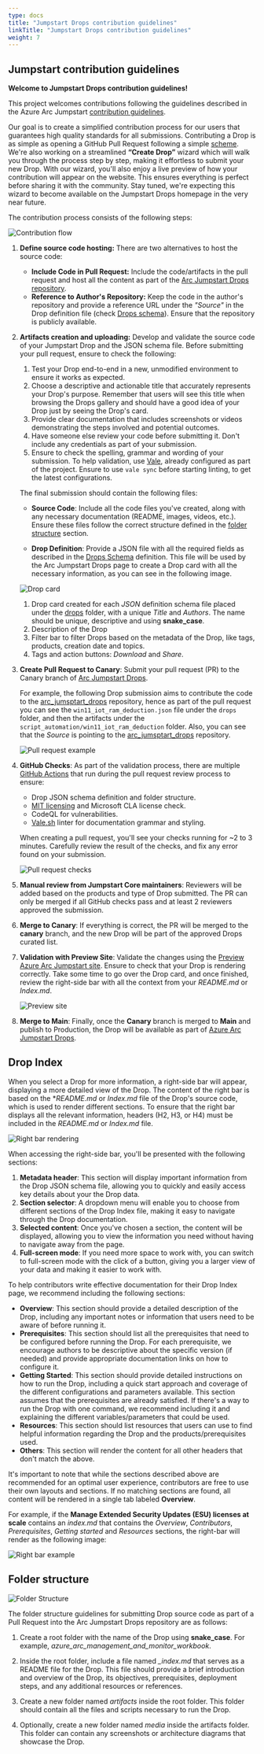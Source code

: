 ```yaml
---
type: docs
title: "Jumpstart Drops contribution guidelines"
linkTitle: "Jumpstart Drops contribution guidelines"
weight: 7
---
```


## Jumpstart contribution guidelines

**Welcome to Jumpstart Drops contribution guidelines!**

This project welcomes contributions following the guidelines described in the Azure Arc Jumpstart [contribution guidelines](./../contribution_guidelines/).

Our goal is to create a simplified contribution process for our users that guarantees high quality standards for all submissions. Contributing a Drop is as simple as opening a GitHub Pull Request following a simple [scheme](https://github.com/Azure/arc_jumpstart_drops/blob/main/SCHEMA.md). We're also working on a streamlined **“Create Drop”** wizard which will walk you through the process step by step, making it effortless to submit your new Drop. With our wizard, you'll also enjoy a live preview of how your contribution will appear on the website. This ensures everything is perfect before sharing it with the community. Stay tuned, we're expecting this wizard to become available on the Jumpstart Drops homepage in the very near future.

The contribution process consists of the following steps:

 ![Contribution flow](./contribution_flow.png)

1. **Define source code hosting:** There are two alternatives to host the source code:

    - **Include Code in Pull Request:** Include the code/artifacts in the pull request and host all the content as part of the [Arc Jumpstart Drops repository](https://github.com/Azure/arc_jumpstart_drops).
    - **Reference to Author's Repository:** Keep the code in the author's repository and provide a reference URL under the _"Source"_ in the Drop definition file (check [Drops schema](./SCHEMA.md)). Ensure that the repository is publicly available.

1. **Artifacts creation and uploading:** Develop and validate the source code of your Jumpstart Drop and the JSON schema file. Before submitting your pull request, ensure to check the following:
    1. Test your Drop end-to-end in a new, unmodified environment to ensure it works as expected.
    1. Choose a descriptive and actionable title that accurately represents your Drop's purpose. Remember that users will see this title when browsing the Drops gallery and should have a good idea of your Drop just by seeing the Drop's card. 
    1. Provide clear documentation that includes screenshots or videos demonstrating the steps involved and potential outcomes.
    1. Have someone else review your code before submitting it. Don't include any credentials as part of your submission.
    1. Ensure to check the spelling, grammar and wording of your submission. To help validation, use [Vale](https://vale.sh/), already configured as part of the project. Ensure to use `vale sync` before starting linting, to get the latest configurations.

    The final submission should contain the following files:

    - **Source Code**: Include all the code files you've created, along with any necessary documentation (README, images, videos, etc.). Ensure these files follow the correct structure defined in the [folder structure](#folder-structure) section. 

    - **Drop Definition**: Provide a JSON file with all the required fields as described in the [Drops Schema](./SCHEMA.md) definition. This file will be used by the Arc Jumpstart Drops page to create a Drop card with all the necessary information, as you can see in the following image. 

    ![Drop card](./drop_definition.png)

    1. Drop card created for each *JSON* definition schema file placed under the [drops](./drops/) folder, with a unique *Title* and *Authors*. The name should be unique, descriptive and using **snake_case**.
    1. Description of the Drop
    1. Filter bar to filter Drops based on the metadata of the Drop, like tags, products, creation date and topics.
    1. Tags and action buttons: _Download_ and _Share_. 

1. **Create Pull Request to Canary**: Submit your pull request (PR) to the Canary branch of [Arc Jumpstart Drops](https://github.com/Azure/arc_jumpstart_drops). 

    For example, the following Drop submission aims to contribute the code to the [arc_jumsptart_drops](https://github.com/Azure/arc_jumpstart_drops) repository, hence as part of the pull request you can see the `win11_iot_ram_deduction.json` file under the `drops` folder, and then the artifacts under the `script_automation/win11_iot_ram_deduction` folder. Also, you can see that the *Source* is pointing to the [arc_jumsptart_drops](https://github.com/Azure/arc_jumpstart_drops) repository. 

    ![Pull request example](./drop_submission.png)

1. **GitHub Checks**: As part of the validation process, there are multiple [GitHub Actions](https://github.com/Azure/arc_jumpstart_drops/actions) that run during the pull request review process to ensure:
    - Drop JSON schema definition and folder structure.
    - [MIT licensing](https://github.com/Azure/arc_jumpstart_drops?tab=MIT-1-ov-file#readme) and Microsoft CLA license check.
    - CodeQL for vulnerabilities.
    - [Vale.sh](https://vale.sh/) linter for documentation grammar and styling. 

    When creating a pull request, you'll see your checks running for ~2 to 3 minutes. Carefully review the result of the checks, and fix any error found on your submission.

     ![Pull request checks](./checks.png)

1. **Manual review from Jumpstart Core maintainers**: Reviewers will be added based on the products and type of Drop submitted. The PR can only be merged if all GitHub checks pass and at least 2 reviewers approved the submission.

1. **Merge to Canary**: If everything is correct, the PR will be merged to the **canary** branch, and the new Drop will be part of the approved Drops curated list. 

1. **Validation with Preview Site**: Validate the changes using the [Preview Azure Arc Jumpstart site](https://preview.arcjumpstart.com/arc_jumpstart_drops). Ensure to check that your Drop is rendering correctly. Take some time to go over the Drop card, and once finished, review the right-side bar with all the context from your _README.md_ or _Index.md_.

    ![Preview site](./preview_site.png)

1. **Merge to Main**: Finally, once the **Canary** branch is merged to **Main** and publish to Production, the Drop will be available as part of [Azure Arc Jumpstart Drops](https://arcjumpstart.com/arc_jumpstart_drops).

## Drop Index

When you select a Drop for more information, a right-side bar will appear, displaying a more detailed view of the Drop. The content of the right bar is based on the *_README.md_ or _Index.md_ file of the Drop's source code, which is used to render different sections. To ensure that the right bar displays all the relevant information, headers (H2, H3, or H4) must be included in the _README.md_ or _Index.md_ file. 

  ![Right bar rendering](./right_bar.png)

When accessing the right-side bar, you'll be presented with the following sections:

1. **Metadata header**: This section will display important information from the Drop JSON schema file, allowing you to quickly and easily access key details about your the Drop data.
1. **Section selector**: A dropdown menu will enable you to choose from different sections of the Drop Index file, making it easy to navigate through the Drop documentation.
1. **Selected content**: Once you've chosen a section, the content will be displayed, allowing you to view the information you need without having to navigate away from the page.
1. **Full-screen mode**: If you need more space to work with, you can switch to full-screen mode with the click of a button, giving you a larger view of your data and making it easier to work with.

To help contributors write effective documentation for their Drop Index page, we recommend including the following sections:

- **Overview**: This section should provide a detailed description of the Drop, including any important notes or information that users need to be aware of before running it.
- **Prerequisites**: This section should list all the prerequisites that need to be configured before running the Drop. For each prerequisite, we encourage authors to be descriptive about the specific version (if needed) and provide appropriate documentation links on how to configure it.
- **Getting Started**: This section should provide detailed instructions on how to run the Drop, including a quick start approach and coverage of the different configurations and parameters available. This section assumes that the prerequisites are already satisfied. If there's a way to run the Drop with one command, we recommend including it and explaining the different variables/parameters that could be used.
- **Resources**: This section should list resources that users can use to find helpful information regarding the Drop and the products/prerequisites used.
- **Others**: This section will render the content for all other headers that don't match the above. 

It's important to note that while the sections described above are recommended for an optimal user experience, contributors are free to use their own layouts and sections. If no matching sections are found, all content will be rendered in a single tab labeled **Overview**.

For example, if the **Manage Extended Security Updates (ESU) licenses at scale** contains an _index.md_ that contains the _Overview_, _Contributors_, _Prerequisites_, _Getting started_ and _Resources_ sections, the right-bar will render as the following image:

![Right bar example](./right_bar_example.png)

## Folder structure

![Folder Structure](./folder_structure.png)

The folder structure guidelines for submitting Drop source code as part of a Pull Request into the Arc Jumpstart Drops repository are as follows:

1. Create a root folder with the name of the Drop using **snake_case**. For example, *azure_arc_management_and_monitor_workbook*.

1. Inside the root folder, include a file named *_index.md* that serves as a README file for the Drop. This file should provide a brief introduction and overview of the Drop, its objectives, prerequisites, deployment steps, and any additional resources or references.

1. Create a new folder named *artifacts* inside the root folder. This folder should contain all the files and scripts necessary to run the Drop.

1. Optionally, create a new folder named *media* inside the artifacts folder. This folder can contain any screenshots or architecture diagrams that showcase the Drop.